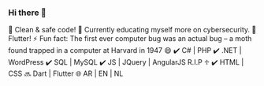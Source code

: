 ### Hi there 👋

🔭 Clean & safe code!
🌱 Currently educating myself more on cybersecurity.
🌱 Flutter!
⚡ Fun fact: The first ever computer bug was an actual bug – a moth found trapped in a computer at Harvard in 1947 😄
✔️ C# | PHP
✔️ .NET | WordPress
✔️ SQL | MySQL
✔️ JS | JQuery | AngularJS R.I.P ♱
✔️ HTML | CSS
🔜 Dart | Flutter
🌐 AR | EN | NL
